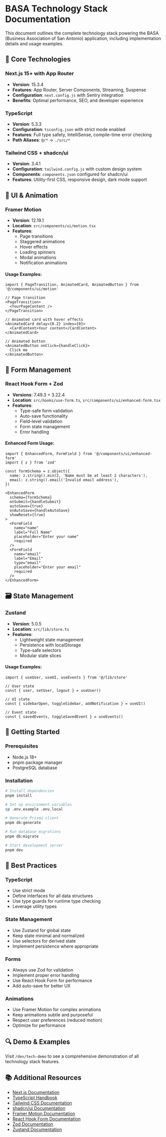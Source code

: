 # BASA Technology Stack Documentation

This document outlines the complete technology stack powering the BASA (Business Association of San Antonio) application, including implementation details and usage examples.

## 🚀 Core Technologies

### Next.js 15+ with App Router
- **Version**: 15.3.4
- **Features**: App Router, Server Components, Streaming, Suspense
- **Configuration**: `next.config.js` with Sentry integration
- **Benefits**: Optimal performance, SEO, and developer experience

### TypeScript
- **Version**: 5.3.3
- **Configuration**: `tsconfig.json` with strict mode enabled
- **Features**: Full type safety, IntelliSense, compile-time error checking
- **Path Aliases**: `@/*` → `./src/*`

### Tailwind CSS + shadcn/ui
- **Version**: 3.4.1
- **Configuration**: `tailwind.config.js` with custom design system
- **Components**: `components.json` configured for shadcn/ui
- **Features**: Utility-first CSS, responsive design, dark mode support

## 🎨 UI & Animation

### Framer Motion
- **Version**: 12.19.1
- **Location**: `src/components/ui/motion.tsx`
- **Features**:
  - Page transitions
  - Staggered animations
  - Hover effects
  - Loading spinners
  - Modal animations
  - Notification animations

#### Usage Examples:
```tsx
import { PageTransition, AnimatedCard, AnimatedButton } from '@/components/ui/motion'

// Page transition
<PageTransition>
  <YourPageContent />
</PageTransition>

// Animated card with hover effects
<AnimatedCard delay={0.2} index={0}>
  <CardContent>Your content</CardContent>
</AnimatedCard>

// Animated button
<AnimatedButton onClick={handleClick}>
  Click me
</AnimatedButton>
```

## 📝 Form Management

### React Hook Form + Zod
- **Versions**: 7.49.3 + 3.22.4
- **Location**: `src/hooks/use-form.ts`, `src/components/ui/enhanced-form.tsx`
- **Features**:
  - Type-safe form validation
  - Auto-save functionality
  - Field-level validation
  - Form state management
  - Error handling

#### Enhanced Form Usage:
```tsx
import { EnhancedForm, FormField } from '@/components/ui/enhanced-form'
import { z } from 'zod'

const formSchema = z.object({
  name: z.string().min(2, 'Name must be at least 2 characters'),
  email: z.string().email('Invalid email address'),
})

<EnhancedForm
  schema={formSchema}
  onSubmit={handleSubmit}
  autoSave={true}
  onAutoSave={handleAutoSave}
  showReset={true}
>
  <FormField
    name="name"
    label="Full Name"
    placeholder="Enter your name"
    required
  />
  <FormField
    name="email"
    label="Email"
    type="email"
    placeholder="Enter your email"
    required
  />
</EnhancedForm>
```

## 🗃️ State Management

### Zustand
- **Version**: 5.0.5
- **Location**: `src/lib/store.ts`
- **Features**:
  - Lightweight state management
  - Persistence with localStorage
  - Type-safe selectors
  - Modular state slices

#### Usage Examples:
```tsx
import { useUser, useUI, useEvents } from '@/lib/store'

// User state
const { user, setUser, logout } = useUser()

// UI state
const { sidebarOpen, toggleSidebar, addNotification } = useUI()

// Event state
const { savedEvents, toggleSavedEvent } = useEvents()
```

## 🚀 Getting Started

### Prerequisites
- Node.js 18+
- pnpm package manager
- PostgreSQL database

### Installation
```bash
# Install dependencies
pnpm install

# Set up environment variables
cp .env.example .env.local

# Generate Prisma client
pnpm db:generate

# Run database migrations
pnpm db:migrate

# Start development server
pnpm dev
```

## 🎯 Best Practices

### TypeScript
- Use strict mode
- Define interfaces for all data structures
- Use type guards for runtime type checking
- Leverage utility types

### State Management
- Use Zustand for global state
- Keep state minimal and normalized
- Use selectors for derived state
- Implement persistence where appropriate

### Forms
- Always use Zod for validation
- Implement proper error handling
- Use React Hook Form for performance
- Add auto-save for better UX

### Animations
- Use Framer Motion for complex animations
- Keep animations subtle and purposeful
- Respect user preferences (reduced motion)
- Optimize for performance

## 🔍 Demo & Examples

Visit `/dev/tech-demo` to see a comprehensive demonstration of all technology stack features.

## 📚 Additional Resources

- [Next.js Documentation](https://nextjs.org/docs)
- [TypeScript Handbook](https://www.typescriptlang.org/docs/)
- [Tailwind CSS Documentation](https://tailwindcss.com/docs)
- [shadcn/ui Documentation](https://ui.shadcn.com/)
- [Framer Motion Documentation](https://www.framer.com/motion/)
- [React Hook Form Documentation](https://react-hook-form.com/)
- [Zod Documentation](https://zod.dev/)
- [Zustand Documentation](https://github.com/pmndrs/zustand) 